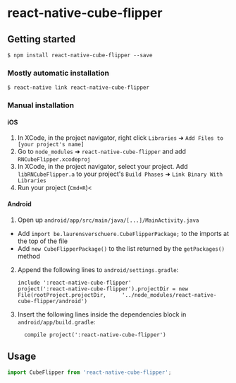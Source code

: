 
# react-native-cube-flipper

## Getting started

`$ npm install react-native-cube-flipper --save`

### Mostly automatic installation

`$ react-native link react-native-cube-flipper`

### Manual installation


#### iOS

1. In XCode, in the project navigator, right click `Libraries` ➜ `Add Files to [your project's name]`
2. Go to `node_modules` ➜ `react-native-cube-flipper` and add `RNCubeFlipper.xcodeproj`
3. In XCode, in the project navigator, select your project. Add `libRNCubeFlipper.a` to your project's `Build Phases` ➜ `Link Binary With Libraries`
4. Run your project (`Cmd+R`)<

#### Android

1. Open up `android/app/src/main/java/[...]/MainActivity.java`
  - Add `import be.laurensverschuere.CubeFlipperPackage;` to the imports at the top of the file
  - Add `new CubeFlipperPackage()` to the list returned by the `getPackages()` method
2. Append the following lines to `android/settings.gradle`:
  	```
  	include ':react-native-cube-flipper'
  	project(':react-native-cube-flipper').projectDir = new File(rootProject.projectDir, 	'../node_modules/react-native-cube-flipper/android')
  	```
3. Insert the following lines inside the dependencies block in `android/app/build.gradle`:
  	```
      compile project(':react-native-cube-flipper')
  	```

## Usage
```javascript
import CubeFlipper from 'react-native-cube-flipper';
```
  